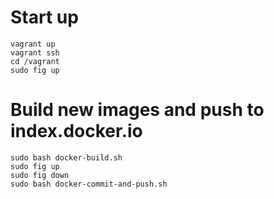 # Start up

````
vagrant up
vagrant ssh
cd /vagrant
sudo fig up
````

# Build new images and push to index.docker.io

````
sudo bash docker-build.sh
sudo fig up
sudo fig down
sudo bash docker-commit-and-push.sh
````

